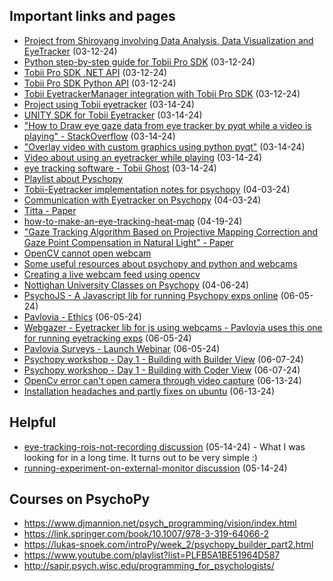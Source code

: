 ## Important links and pages
- [Project from Shiroyang involving Data Analysis, Data Visualization and EyeTracker](https://github.com/shiroyang/EyeTracker) (03-12-24)
- [Python step-by-step guide for Tobii Pro SDK](https://developer.tobiipro.com/python/python-step-by-step-guide.html) (03-12-24)
- [Tobii Pro SDK .NET API](https://developer.tobiipro.com/tobii.research/dotnet/reference/1.6.2.37-alpha-gcca303b/index.html) (03-12-24)
- [Tobii Pro SDK Python API](https://developer.tobiipro.com/tobii.research/python/reference/1.1.0.23-beta-g9262468f/classtobii__research_1_1ScreenBasedCalibration.html) (03-12-24)
- [Tobii EyetrackerManager integration with Tobii Pro SDK](https://developer.tobiipro.com/eyetrackermanager/etm-sdk-integration.html) (03-12-24)
- [Project using Tobii eyetracker](https://github.com/ff6347/tobii_eyetracker_processing) (03-14-24)
- [UNITY SDK for Tobii Eyetracker](https://developer.tobii.com/pc-gaming/unity-sdk/) (03-14-24)
- ["How to Draw eye gaze data from eye tracker by pyqt while a video is playing" - StackOverflow](https://stackoverflow.com/questions/60276164/how-to-draw-eye-gaze-data-from-eye-tracker-by-pyqt-while-a-video-is-playing) (03-14-24)
- ["Overlay video with custom graphics using python pyqt"](https://stackoverflow.com/questions/47627879/overlay-video-with-custom-graphics-using-phonon-pyqt/47629016#47629016) (03-14-24)
- [Video about using an eyetracker while playing](https://www.youtube.com/watch?v=0dmXyM7Q3nc) (03-14-24)
- [eye tracking software - Tobii Ghost](https://gaming.tobii.com/getstarted/) (03-14-24)
- [Playlist about Pyschopy](https://www.youtube.com/playlist?list=PL6PJquR5BWXllUt585cRJWcRTly55iXTm)
- [Tobii-Eyetracker implementation notes for psychopy](https://www.psychopy.org/api/iohub/device/eyetracker_interface/Tobii_Implementation_Notes.html#additional-software-requirements) (04-03-24)
- [Communication with Eyetracker on Psychopy](https://psychopy.org/hardware/eyeTracking.html) (04-03-24)
- [Titta - Paper](https://link.springer.com/article/10.3758/s13428-020-01358-8)
- [how-to-make-an-eye-tracking-heat-map](https://kexxu.com/how-to-make-an-eye-tracking-heat-map/?v=19d3326f3137) (04-19-24)
- ["Gaze Tracking Algorithm Based on Projective Mapping Correction
and Gaze Point Compensation in Natural Light" - Paper](https://ieeexplore.ieee.org/stamp/stamp.jsp?tp=&arnumber=8899597)
- [OpenCV cannot open webcam](https://github.com/opencv/opencv/issues/19527)
- [Some useful resources about psychopy and python and webcams](https://workshops.psychopy.org/3days/day3/python_parallel/general/pythonForGeneral.html#sampling-from-the-webcam)
- [Creating a live webcam feed using opencv](https://discourse.psychopy.org/t/creating-a-live-webcam-feed-using-opencv/29166)
- [Nottighan University Classes on Psychopy](https://psychology.nottingham.ac.uk/staff/lpzjd/psgy1001-21/psychopy-basics.html) (04-06-24)
- [PsychoJS - A Javascript lib for running Psychopy exps online](https://psychopy.github.io/psychojs/index.html) (06-05-24)
- [Pavlovia - Ethics](https://pavlovia.org/docs/home/ethics) (06-05-24)
- [Webgazer - Eyetracker lib for js using webcams - Pavlovia uses this one for running eyetracking exps](https://webgazer.cs.brown.edu/) (06-05-24)
- [Pavlovia Surveys - Launch Webinar](https://www.youtube.com/watch?v=1fs8CVKBPGk) (06-05-24)
- [Psychopy workshop - Day 1 - Building with Builder View](https://workshops.psychopy.org/3days/day1/buildingBetter.html) (06-07-24)
- [Psychopy workshop - Day 1 - Building with Coder View](https://workshops.psychopy.org/3days/day1/builderAndCode.html) (06-07-24)
- [OpenCv error can't open camera through video capture](https://stackoverflow.com/questions/59371075/opencv-error-cant-open-camera-through-video-capture/77514023#77514023) (06-13-24)
- [Installation headaches and partly fixes on ubuntu](https://discourse.psychopy.org/t/installation-headaches-and-partly-fixes-on-ubuntu-20-04/16476/6) (06-13-24)

## Helpful
- [eye-tracking-rois-not-recording discussion](https://discourse.psychopy.org/t/eye-tracking-rois-not-recording/36011/4) (05-14-24) - What I was looking for in a long time. It turns out to be very simple :)
- [running-experiment-on-external-monitor discussion](https://discourse.psychopy.org/t/running-experiment-on-external-monitor/38375)  (05-14-24)


## Courses on PsychoPy 
- https://www.djmannion.net/psych_programming/vision/index.html
- https://link.springer.com/book/10.1007/978-3-319-64066-2
- https://lukas-snoek.com/introPy/week_2/psychopy_builder_part2.html
- https://www.youtube.com/playlist?list=PLFB5A1BE51964D587
- http://sapir.psych.wisc.edu/programming_for_psychologists/
